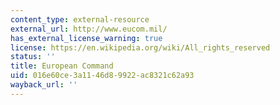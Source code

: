 ```yaml
---
content_type: external-resource
external_url: http://www.eucom.mil/
has_external_license_warning: true
license: https://en.wikipedia.org/wiki/All_rights_reserved
status: ''
title: European Command
uid: 016e60ce-3a11-46d8-9922-ac8321c62a93
wayback_url: ''
---
```

